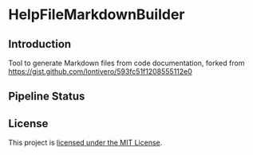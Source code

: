 # HelpFileMarkdownBuilder

## Introduction
Tool to generate Markdown files from code documentation, forked from https://gist.github.com/lontivero/593fc51f1208555112e0

## Pipeline Status


## License

This project is [licensed under the MIT License](LICENSE).